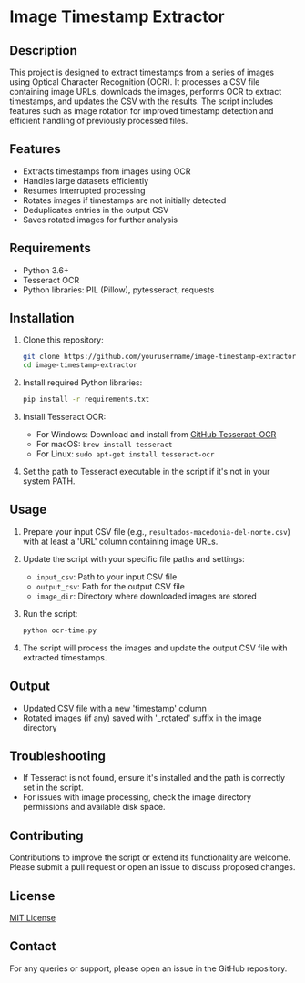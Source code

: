 # Image Timestamp Extractor

## Description

This project is designed to extract timestamps from a series of images using Optical Character Recognition (OCR). It processes a CSV file containing image URLs, downloads the images, performs OCR to extract timestamps, and updates the CSV with the results. The script includes features such as image rotation for improved timestamp detection and efficient handling of previously processed files.

## Features

- Extracts timestamps from images using OCR
- Handles large datasets efficiently
- Resumes interrupted processing
- Rotates images if timestamps are not initially detected
- Deduplicates entries in the output CSV
- Saves rotated images for further analysis

## Requirements

- Python 3.6+
- Tesseract OCR
- Python libraries: PIL (Pillow), pytesseract, requests

## Installation

1. Clone this repository:
   ```bash
   git clone https://github.com/yourusername/image-timestamp-extractor.git
   cd image-timestamp-extractor
   ```

2. Install required Python libraries:
   ```bash
   pip install -r requirements.txt
   ```

3. Install Tesseract OCR:
   - For Windows: Download and install from [GitHub Tesseract-OCR](https://github.com/UB-Mannheim/tesseract/wiki)
   - For macOS: `brew install tesseract`
   - For Linux: `sudo apt-get install tesseract-ocr`

4. Set the path to Tesseract executable in the script if it's not in your system PATH.

## Usage

1. Prepare your input CSV file (e.g., `resultados-macedonia-del-norte.csv`) with at least a 'URL' column containing image URLs.

2. Update the script with your specific file paths and settings:
   - `input_csv`: Path to your input CSV file
   - `output_csv`: Path for the output CSV file
   - `image_dir`: Directory where downloaded images are stored

3. Run the script:
   ```bash
   python ocr-time.py
   ```

4. The script will process the images and update the output CSV file with extracted timestamps.

## Output

- Updated CSV file with a new 'timestamp' column
- Rotated images (if any) saved with '_rotated' suffix in the image directory

## Troubleshooting

- If Tesseract is not found, ensure it's installed and the path is correctly set in the script.
- For issues with image processing, check the image directory permissions and available disk space.

## Contributing

Contributions to improve the script or extend its functionality are welcome. Please submit a pull request or open an issue to discuss proposed changes.

## License

[MIT License](LICENSE)

## Contact

For any queries or support, please open an issue in the GitHub repository.
